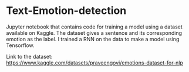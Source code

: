 # Text-Emotion-detection

Jupyter notebook that contains code for training a model using a dataset available on Kaggle. The dataset gives a sentence and its corresponding emotion as the label. I trained a RNN on the data to make a model using Tensorflow.

Link to the dataset:
https://www.kaggle.com/datasets/praveengovi/emotions-dataset-for-nlp
